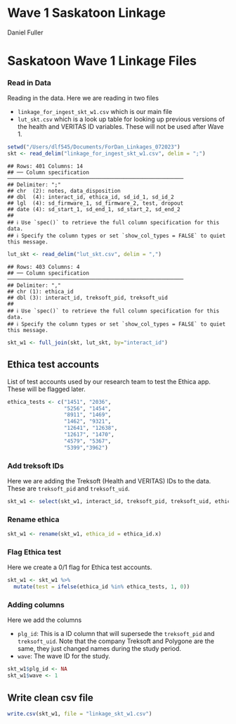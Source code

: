 Wave 1 Saskatoon Linkage
================
Daniel Fuller

# Saskatoon Wave 1 Linkage Files

### Read in Data

Reading in the data. Here we are reading in two files

-   `linkage_for_ingest_skt_w1.csv` which is our main file
-   `lut_skt.csv` which is a look up table for looking up previous
    versions of the health and VERITAS ID variables. These will not be
    used after Wave 1.

``` r
setwd("/Users/dlf545/Documents/ForDan_Linkages_072023")
skt <- read_delim("linkage_for_ingest_skt_w1.csv", delim = ";")
```

    ## Rows: 401 Columns: 14
    ## ── Column specification ────────────────────────────────────────────────────────
    ## Delimiter: ";"
    ## chr  (2): notes, data_disposition
    ## dbl  (4): interact_id, ethica_id, sd_id_1, sd_id_2
    ## lgl  (4): sd_firmware_1, sd_firmware_2, test, dropout
    ## date (4): sd_start_1, sd_end_1, sd_start_2, sd_end_2
    ## 
    ## ℹ Use `spec()` to retrieve the full column specification for this data.
    ## ℹ Specify the column types or set `show_col_types = FALSE` to quiet this message.

``` r
lut_skt <- read_delim("lut_skt.csv", delim = ",")
```

    ## Rows: 403 Columns: 4
    ## ── Column specification ────────────────────────────────────────────────────────
    ## Delimiter: ","
    ## chr (1): ethica_id
    ## dbl (3): interact_id, treksoft_pid, treksoft_uid
    ## 
    ## ℹ Use `spec()` to retrieve the full column specification for this data.
    ## ℹ Specify the column types or set `show_col_types = FALSE` to quiet this message.

``` r
skt_w1 <- full_join(skt, lut_skt, by="interact_id")
```

## Ethica test accounts

List of test accounts used by our research team to test the Ethica app.
These will be flagged later.

``` r
ethica_tests <- c("1451", "2036", 
                  "5256", "1454", 
                  "8911", "1469",
                  "1462", "9321", 
                  "12641", "12638", 
                  "12617", "1470",
                  "4579", "5367",
                  "5399","3962")
```

### Add treksoft IDs

Here we are adding the Treksoft (Health and VERITAS) IDs to the data.
These are `treksoft_pid` and `treksoft_uid`.

``` r
skt_w1 <- select(skt_w1, interact_id, treksoft_pid, treksoft_uid, ethica_id.x, sd_id_1, sd_firmware_1, sd_start_1, sd_end_1, sd_id_2, sd_firmware_2, sd_start_2, sd_end_2, dropout, data_disposition, test)
```

### Rename ethica

``` r
skt_w1 <- rename(skt_w1, ethica_id = ethica_id.x)
```

### Flag Ethica test

Here we create a 0/1 flag for Ethica test accounts.

``` r
skt_w1 <- skt_w1 %>%
  mutate(test = ifelse(ethica_id %in% ethica_tests, 1, 0)) 
```

### Adding columns

Here we add the columns

-   `plg_id`: This is a ID column that will supersede the `treksoft_pid`
    and `treksoft_uid`. Note that the company Treksoft and Polygone are
    the same, they just changed names during the study period.
-   `wave`: The wave ID for the study.

``` r
skt_w1$plg_id <- NA
skt_w1$wave <- 1
```

## Write clean csv file

``` r
write.csv(skt_w1, file = "linkage_skt_w1.csv")
```
